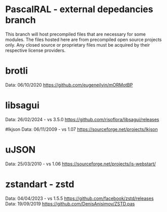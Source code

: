 # PascalRAL - external depedancies branch
This branch will host precompiled files that are necessary for some modules.
The files hosted here are from precompiled open source projects only. Any closed source or proprietary files must be acquired by their respective license providers.

# brotli
Data: 06/10/2020
https://github.com/eugeneilyin/mORMotBP

# libsagui
Data: 26/02/2024 - vs 3.5.0
https://github.com/risoflora/libsagui/releases

#lkjson
Data: 06/11/2009 - vs 1.07
https://sourceforge.net/projects/lkjson

# uJSON
Data: 25/03/2010 - vs 1.06
https://sourceforge.net/projects/is-webstart/

# zstandart - zstd
Data: 04/04/2023 - vs 1.5.5
https://github.com/facebook/zstd/releases
Data: 19/09/2019
https://github.com/DenisAnisimov/ZSTD.pas

